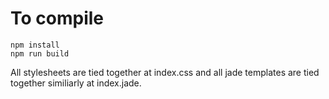 # To compile
```
npm install
npm run build
```

All stylesheets are tied together at index.css and all jade templates are tied together similiarly at index.jade.  
